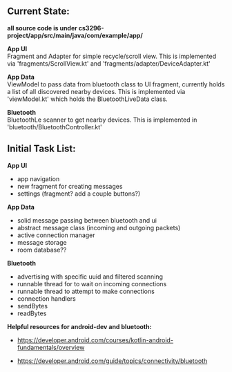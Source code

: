 
## Current State:

**all source code is under cs3296-project/app/src/main/java/com/example/app/**

**App UI**  
Fragment and Adapter for simple recycle/scroll view. This is implemented via 'fragments/ScrollView.kt' and
'fragments/adapter/DeviceAdapter.kt'

**App Data**  
ViewModel to pass data from bluetooth class to UI fragment, currently holds a list of all discovered nearby devices.
This is implemented via 'viewModel.kt' which holds the BluetoothLiveData class.

**Bluetooth**  
BluetoothLe scanner to get nearby devices. This is implemented in 'bluetooth/BluetoothController.kt'


## Initial Task List:

**App UI**
- app navigation
- new fragment for creating messages
- settings (fragment? add a couple buttons?)

**App Data**
- solid message passing between bluetooth and ui
- abstract message class (incoming and outgoing packets)
- active connection manager
- message storage
- room database??

**Bluetooth**
- advertising with specific uuid and filtered scanning
- runnable thread for to wait on incoming connections
- runnable thread to attempt to make connections
- connection handlers
- sendBytes
- readBytes


**Helpful resources for android-dev and bluetooth:**

- <https://developer.android.com/courses/kotlin-android-fundamentals/overview>

- <https://developer.android.com/guide/topics/connectivity/bluetooth>
